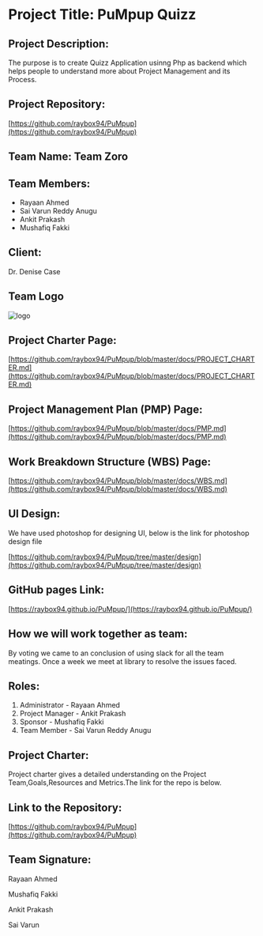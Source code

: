 # Project Title: PuMpup Quizz

## Project Description:

The purpose is to create Quizz Application usinng Php as backend which helps people to understand more about Project Management and its Process.

## Project Repository:

[https://github.com/raybox94/PuMpup](https://github.com/raybox94/PuMpup)

## Team Name: Team Zoro

## Team Members:

- Rayaan Ahmed
- Sai Varun Reddy Anugu
- Ankit Prakash
- Mushafiq Fakki

## Client:

Dr. Denise Case

## Team Logo

![logo](images/logo.png)

## Project Charter Page:

[https://github.com/raybox94/PuMpup/blob/master/docs/PROJECT_CHARTER.md](https://github.com/raybox94/PuMpup/blob/master/docs/PROJECT_CHARTER.md)

## Project Management Plan (PMP) Page:

[https://github.com/raybox94/PuMpup/blob/master/docs/PMP.md](https://github.com/raybox94/PuMpup/blob/master/docs/PMP.md)

## Work Breakdown Structure (WBS) Page:

[https://github.com/raybox94/PuMpup/blob/master/docs/WBS.md](https://github.com/raybox94/PuMpup/blob/master/docs/WBS.md)

## UI Design:

We have used photoshop for designing UI, below is the link for photoshop design file

[https://github.com/raybox94/PuMpup/tree/master/design](https://github.com/raybox94/PuMpup/tree/master/design)

## GitHub pages Link:

[https://raybox94.github.io/PuMpup/](https://raybox94.github.io/PuMpup/)

## How we will work together as team:

By voting we came to  an conclusion of using slack for all the team meatings. Once a week we meet at library to resolve the issues faced.

## Roles:

1. Administrator - Rayaan Ahmed
2. Project Manager - Ankit Prakash
3. Sponsor - Mushafiq Fakki
4. Team Member - Sai Varun Reddy Anugu

## Project Charter:

Project charter gives a detailed understanding on the Project Team,Goals,Resources and Metrics.The link for the repo is below. 

## Link to the Repository:

[https://github.com/raybox94/PuMpup](https://github.com/raybox94/PuMpup)

## Team Signature:

Rayaan Ahmed

Mushafiq Fakki

Ankit Prakash

Sai Varun
